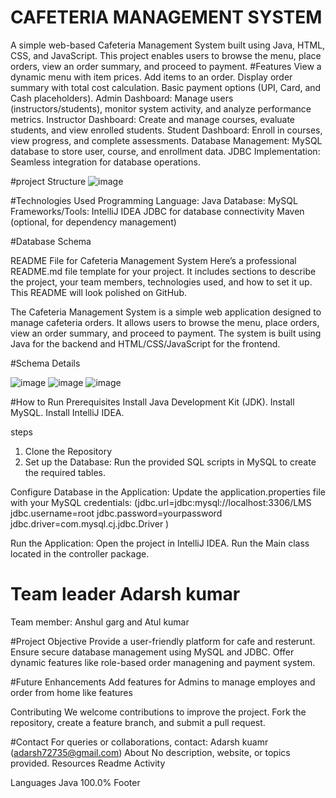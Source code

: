  # CAFETERIA MANAGEMENT SYSTEM #

A simple web-based Cafeteria Management System built using Java, HTML, CSS, and JavaScript. This project enables users to browse the menu, place orders, view an order summary, and proceed to payment.
#Features
View a dynamic menu with item prices.
Add items to an order.
Display order summary with total cost calculation.
Basic payment options (UPI, Card, and Cash placeholders).
Admin Dashboard: Manage users (instructors/students), monitor system activity, and analyze performance metrics. Instructor Dashboard: Create and manage courses, evaluate students, and view enrolled students. Student Dashboard: Enroll in courses, view progress, and complete assessments. Database Management: MySQL database to store user, course, and enrollment data. JDBC Implementation: Seamless integration for database operations.

#project Structure
![image](https://github.com/user-attachments/assets/f5eb67b4-684f-4f2e-9470-7e916846406f)


#Technologies Used
Programming Language: Java Database: MySQL Frameworks/Tools: IntelliJ IDEA JDBC for database connectivity Maven (optional, for dependency management)

#Database Schema

README File for Cafeteria Management System Here’s a professional README.md file template for your project. It includes sections to describe the project, your team members, technologies used, and how to set it up. This README will look polished on GitHub.

The Cafeteria Management System is a simple web application designed to manage cafeteria orders. It allows users to browse the menu, place orders, view an order summary, and proceed to payment. The system is built using Java for the backend and HTML/CSS/JavaScript for the frontend.



#Schema Details

![image](https://github.com/user-attachments/assets/d5429798-bf98-4f01-9a1e-a2498305af58)
![image](https://github.com/user-attachments/assets/c2a92ef3-4127-4c5a-92ba-73ef5a7a7b93)
![image](https://github.com/user-attachments/assets/523a49b4-24ad-4a78-acf1-bdc60c272248)



#How to Run Prerequisites Install Java Development Kit (JDK). Install MySQL. Install IntelliJ IDEA.

steps

1) Clone the Repository
2) Set up the Database:
Run the provided SQL scripts in MySQL to create the required tables.

Configure Database in the Application: Update the application.properties file with your MySQL credentials:
(jdbc.url=jdbc:mysql://localhost:3306/LMS jdbc.username=root jdbc.password=yourpassword jdbc.driver=com.mysql.cj.jdbc.Driver )

Run the Application:
Open the project in IntelliJ IDEA. Run the Main class located in the controller package.

# Team leader Adarsh kumar
Team member: Anshul garg and Atul kumar

#Project Objective Provide a user-friendly platform for cafe and resterunt. Ensure secure database management using MySQL and JDBC. Offer dynamic features like role-based order managening and payment system.

#Future Enhancements Add features for Admins to manage employes and order from home like features

Contributing
We welcome contributions to improve the project. Fork the repository, create a feature branch, and submit a pull request.

#Contact For queries or collaborations, contact: Adarsh kuamr (adarsh72735@gmail.com)
About
No description, website, or topics provided.
Resources
 Readme
 Activity

Languages
Java
100.0%
Footer

